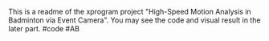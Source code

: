 This is a readme of the xprogram project "High-Speed Motion Analysis in Badminton via Event Camera".
You may see the code and visual result in the later part.
#code
#AB
